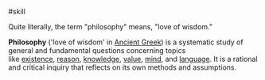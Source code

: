 #skill 

Quite literally, the term "philosophy" means, "love of wisdom." 

**Philosophy** ('love of wisdom' in [Ancient Greek](https://en.wikipedia.org/wiki/Ancient_Greek "Ancient Greek")) is a systematic study of general and fundamental questions concerning topics like [existence](https://en.wikipedia.org/wiki/Existence "Existence"), [reason](https://en.wikipedia.org/wiki/Reason "Reason"), [knowledge](https://en.wikipedia.org/wiki/Knowledge "Knowledge"), [value](https://en.wikipedia.org/wiki/Value_(ethics_and_social_sciences) "Value (ethics and social sciences)"), [mind](https://en.wikipedia.org/wiki/Mind "Mind"), and [language](https://en.wikipedia.org/wiki/Language "Language"). It is a rational and critical inquiry that reflects on its own methods and assumptions.
